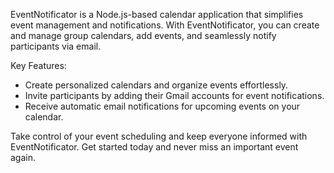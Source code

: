 EventNotificator is a Node.js-based calendar application that simplifies event management and notifications. With EventNotificator, you can create and manage group calendars, add events, and seamlessly notify participants via email.

Key Features:
- Create personalized calendars and organize events effortlessly.
- Invite participants by adding their Gmail accounts for event notifications.
- Receive automatic email notifications for upcoming events on your calendar.

Take control of your event scheduling and keep everyone informed with EventNotificator. Get started today and never miss an important event again.
